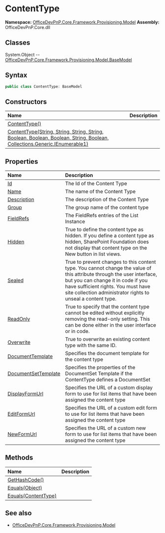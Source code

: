 # ContentType

**Namespace:** [OfficeDevPnP.Core.Framework.Provisioning.Model](OfficeDevPnP.Core.Framework.Provisioning.Model.md)
**Assembly:** OfficeDevPnP.Core.dll
## Classes
System.Object
-- [OfficeDevPnP.Core.Framework.Provisioning.Model.BaseModel](OfficeDevPnP.Core.Framework.Provisioning.Model.BaseModel.md)
## Syntax
```C#
public class ContentType: BaseModel
```
## Constructors
|**Name**|**Description**|
|:-----|:-----|
| [ContentType()](ContentTypeconstructor1details.md) | 
| [ContentType(String, String, String, String, Boolean, Boolean, Boolean, String, Boolean, Collections.Generic.IEnumerable1<FieldRef>)](ContentTypeconstructor1details.md) | 
## Properties
|**Name**|**Description**|
|:-----|:-----|
| [Id](ContentType.Id.md) | The Id of the Content Type
| [Name](ContentType.Name.md) | The name of the Content Type
| [Description](ContentType.Description.md) | The description of the Content Type
| [Group](ContentType.Group.md) | The group name of the content type
| [FieldRefs](ContentType.FieldRefs.md) | The FieldRefs entries of the List Instance
| [Hidden](ContentType.Hidden.md) | True to define the content type as hidden. If you define a content type as hidden, SharePoint Foundation does not display that content type on the New button in list views.
| [Sealed](ContentType.Sealed.md) | True to prevent changes to this content type. You cannot change the value of this attribute through the user interface, but you can change it in code if you have sufficient rights. You must have site collection administrator rights to unseal a content type.
| [ReadOnly](ContentType.ReadOnly.md) | True to specify that the content type cannot be edited without explicitly removing the read-only setting. This can be done either in the user interface or in code.
| [Overwrite](ContentType.Overwrite.md) | True to overwrite an existing content type with the same ID.
| [DocumentTemplate](ContentType.DocumentTemplate.md) | Specifies the document template for the content type
| [DocumentSetTemplate](ContentType.DocumentSetTemplate.md) | Specifies the properties of the DocumentSet Template if the ContentType defines a DocumentSet
| [DisplayFormUrl](ContentType.DisplayFormUrl.md) | Specifies the URL of a custom display form to use for list items that have been assigned the content type
| [EditFormUrl](ContentType.EditFormUrl.md) | Specifies the URL of a custom edit form to use for list items that have been assigned the content type
| [NewFormUrl](ContentType.NewFormUrl.md) | Specifies the URL of a custom new form to use for list items that have been assigned the content type
## Methods
|**Name**|**Description**|
|:-----|:-----|
| [GetHashCode()](ContentTypeGetHashCode.md) | 
| [Equals(Object)](ContentTypeEqualsObject.md) | 
| [Equals(ContentType)](ContentTypeEqualsContentType.md) | 
## See also
- [OfficeDevPnP.Core.Framework.Provisioning.Model](OfficeDevPnP.Core.Framework.Provisioning.Model.md)
